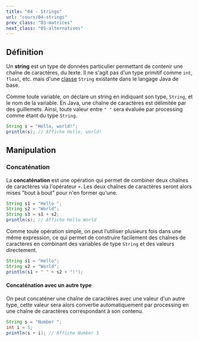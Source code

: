 ```yaml
---
title: "04 - Strings"
url: "cours/04-strings"
prev_class: "03-matrices"
next_class: "05-alternatives"
---
```


## Définition
 Un **string** est un type de données particulier permettant de contenir une chaîne de caractères, du texte. Il ne s'agit pas d'un type primitif comme `int`, `float`, etc. mais d'une [classe](cours/09-classes/md) `String` existante dans le langage Java de base.

Comme toute variable, on déclare un string en indiquant son type, `String`, et le nom de la variable. En Java, une chaîne de caractères est délimitée par des guillemets. Ainsi, toute valeur entre `" "` sera évaluée par processing comme étant du type `String`.

```java
String s = "Hello, world!";
println(s); // Affiche Hello, world!
```

## Manipulation

### Concaténation

La **concaténation** est une opération qui permet de combiner deux chaînes de caractères via l'opérateur `+`. Les deux chaînes de caractères seront alors mises "bout à bout" pour n'en former qu'une.

```java
String s1 = "Hello ";
String s2 = "World";
String s3 = s1 + s2;
println(s); // Affiche Hello World
```

Comme toute opération simple, on peut l'utiliser plusieurs fois dans une même expression, ce qui permet de construire facilement des chaînes de caractères en combinant des variables de type `String` et des valeurs directement.

```java
String s1 = "Hello";
String s2 = "World";
println(s1 + " " + s2 + "!");
```

#### Concaténation avec un autre type

On peut concaténer une chaîne de caractères avec une valeur d'un autre type, cette valeur sera alors convertie automatiquement par processing en une chaîne de caractères correspondant à son contenu.

```java
String s = "Number ";
int i = 5;
println(s + i); // Affiche Number 5
```

